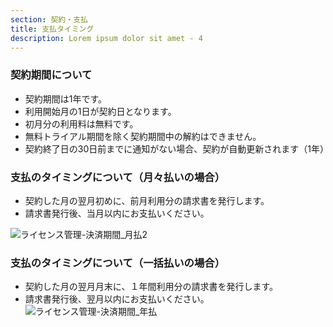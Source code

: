 ```yaml
---
section: 契約・支払
title: 支払タイミング
description: Lorem ipsum dolor sit amet - 4
---
```

### 契約期間について
 - 契約期間は1年です。
 - 利用開始月の1日が契約日となります。
 - 初月分の利用料は無料です。
 - 無料トライアル期間を除く契約期間中の解約はできません。
 - 契約終了日の30日前までに通知がない場合、契約が自動更新されます（1年）

### 支払のタイミングについて（月々払いの場合）
 - 契約した月の翌月初めに、前月利用分の請求書を発行します。
 - 請求書発行後、当月以内にお支払いください。

![ライセンス管理-決済期間_月払2](https://storageaccountdaiwa9829.blob.core.windows.net/manual/monthPayment.png)

### 支払のタイミングについて（一括払いの場合）
 - 契約した月の翌月月末に、１年間利用分の請求書を発行します。
 - 請求書発行後、翌月以内にお支払いください。
![ライセンス管理-決済期間_年払](https://storageaccountdaiwa9829.blob.core.windows.net/manual/yearlyPayment.png)